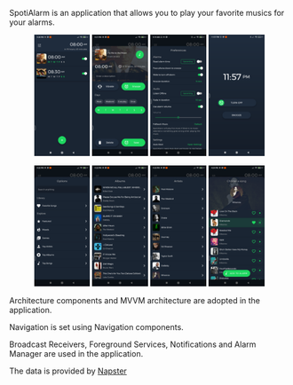 SpotiAlarm is an application that allows you to play your favorite musics for your alarms.

<p align="center">
    <img src="screenshots/main_page.png" width="20%"/>
    <img src="screenshots/edit_page.png" width="20%"/>
    <img src="screenshots/preferences_page.png" width="20%"/>
    <img src="screenshots/alarm_page.png" width="20%"/>
</p>

<p align="center">
    <img src="screenshots/options_page.png" width="20%"/>
    <img src="screenshots/albums_page.png" width="20%"/>
    <img src="screenshots/artists_page.png" width="20%"/>
    <img src="screenshots/tracks_page.png" width="20%"/>
</p>

Architecture components and MVVM architecture are adopted in the application.

Navigation is set using Navigation components.

Broadcast Receivers, Foreground Services, Notifications and Alarm Manager are used in the application.

The data is provided by [Napster](https://developer.napster.com/)